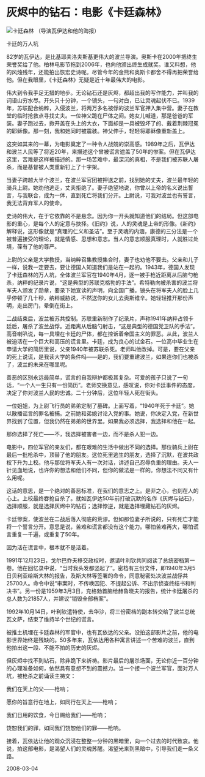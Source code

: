 # 灰烬中的钻石：电影《卡廷森林》

![卡廷森林](https://upload.wikimedia.org/wikipedia/zh/9/98/Katyn_movie_poster.jpg)
   （导演瓦伊达和他的海报）
   
   卡廷的万人坑

   82岁的瓦伊达，是比基耶夫洛夫斯基更伟大的波兰导演。奥斯卡在2000年把终生荣誉奖给了他。柏林电影节拖到2006年，也向他颁出终生成就奖。谁又料想，他的风烛残年，还能拍出恢宏史诗呢。尽管今年的金熊和奥斯卡都舍不得再把荣誉给他。但在我眼里，《卡廷森林》无疑是近十年最伟大的电影。
   
   伟大到令我手足无措的地步。无论钻石还是灰烬，都超出我的写作能力，并叫我的词语山穷水尽。开头只十分钟，一个镜头，一句对白，已让灵魂起伏不已。1939年，苏联配合纳粹，入侵波兰，将两万多名被俘的波兰军官押入集中营。妻子在教堂的临时抢救点寻找丈夫。一位神父跪在尸体之间。她女儿喊道，那是爸爸的军装。妻子跑过去，掀开盖在头上的大衣，下面却是一具被毁坏了的、戴着荆棘冠冕的耶稣像。那一刻，我和她同时被震骇。神父伸手，轻轻将耶稣像重新盖上。
   
   这突如其来的一幕，为电影奠定了一种令人战兢的崇高感。1989年之后，瓦伊达和波兰人民等了将近20年，来描述这个曾被谎言遮盖了50年的惨案。但在瓦伊达这里，苦难是这样被描述的。那一场苦难中，最深沉的真相，不是我们被苏联人屠杀，而是基督被人类重新钉上了十字架。
   
   当妻子跨越大半个波兰，在波兰军官团被押送之前，找到她的丈夫，波兰最年轻的骑兵上尉。她劝他逃走，丈夫拒绝了。妻子绝望地说，你曾以上帝的名义说出誓言，与我联合，成为一体，直到死亡将我们分开。上尉说，可我对波兰也有誓言，我无法背弃军人的使命。
   
   史诗的伟大，在于它依靠的不是悬念。因为你一开头就知道他们的结局。但这部电影的重心，是每个人的定意与抉择。《旧约》说，人的灵魂是上帝的形像。《新约》解释说，这形像就是“真理的仁义和圣洁”。至于灵魂的内涵，康德的三分法是一个被普遍接受的理论，就是情感、思想和意志。当人的意志顺服真理时，人就胜过处境，葆有了他的尊严。
   
   上尉的父亲是大学教授，当纳粹召集教授集合时，妻子也劝他不要去。父亲和儿子一样，说我一定要去，要让德国人知道我们是站在一起的。1943年，德国人发现了卡廷森林的万人坑，全体波兰军官在1940年4月，逐一被手枪近距离从后脑勺枪杀，纳粹的纪录片说，“这是典型的苏联克格勃的手法”。希特勒向被杀害的波兰将军夫人颁发了勋章，要录下她宣读的声明，向全国广播。镜头在将军夫人的脸上几乎停顿了几十秒，纳粹威胁说，不然送你的女儿去奥斯维辛。她轻轻推开那份声明，走出房门，晕倒在街上。
   
   二战结束后，波兰被苏共控制。苏联重新制作了纪录片，声称1941年纳粹占领卡廷后，屠杀了波兰战俘。近距离从后脑勺射击，“这是典型的德国党卫队的手法”。高音喇叭说，每一具埋在卡廷的尸体，都在控诉着帝国主义的罪恶。从此，波兰人被迫活在一个巨大和高压的谎言里。卡廷，成为良心的试金石。一位高中毕业生在申请大学的简历里说，父亲1940年被苏联杀死。老师叫他改掉。可是，要在父亲的死上说谎，是我读大学的条件吗——是的，我们要重建波兰，如果连你们也被杀了，波兰的未来在哪里呢。
   
   善恶的区别永远最简单，谎言的自我辩护都极其复杂。可爱的孩子只说了一句话，“一个人一生只有一份简历”。老师交换意见，感叹说，你对卡廷事件的态度，决定了你对波兰人民的忠诚。二十分钟后，这位年轻人死在街头。
   
   一位姐姐，为上尉飞行员的弟弟定制了墓碑。上面写着，“1940年死于卡廷”。她以散播谣言的罪名被捕。之前她和弟媳讨论入党的事。她说，你决定入党，在新世界找到了位置，但我仍然在弟弟的世界里。如果我必须选择，我选择和他在一起。
   
   那你选择了死亡——不，我选择被害者一边，而不是杀人犯一边。
   
   电影中，四位军官的亲友们，都在艰难的生活中做出不同的选择。那位骑兵上尉在最后一批枪杀中，顶替了他的朋友。这位死里逃生的朋友，选择了沉默，在波共政权下升为上校。他与那位将军夫人有一次对话，讲述自己忍辱负重的理由。夫人一针见血地说，也许你的想法和他们不同，但你的做法是一样的。你想法不同又有什么用呢。
   
   这话的意思，是一个绝对的善恶标准，在我们的意志之上。是非之心，也刻在人的心上。上校最终吞抢自杀了。就如瓦伊达50年前打破沉默的名作《灰烬与钻石》，选择顺服，就是选择灰烬中的钻石；选择悖逆，就是选择埋藏钻石的灰烬。
   
   卡廷惨案，使波兰在二战后落入彻底的荒谬。但如那位妻子所说的，只有死亡才能将一个誓言分开。意思是说，苦难和谎言都没有这个能力。哪怕苦难再大，哪怕谎言重复一千遍，或重复了50年。
   
   因为活在谎言中，根本就不是活着。
   
   1991年12月23日，戈尔巴乔夫移交政权时，邀请叶利钦共同阅读了总统密档第一卷。他在回忆录中说，“当时我头发都竖起了”。密档有三份文件，即1940年3月5日贝利亚给斯大林的报告，及斯大林等签署的命令，同意秘密处决波兰战俘共25700人。命令中说“审案时，不传唤囚犯、不提起公诉、不出示侦查终结书和判决书”。另一份是1959年3月3日，克格勃首脑给赫鲁晓夫的报告，统计卡廷屠杀的总人数为21857人，并建议“销毁全部档案”。
   
   1992年10月14日，叶利钦遣特使，去华沙，将三份密档的副本转交给了波兰总统瓦文萨，结束了维持半个世纪的谎言。
   
   被推土机埋在卡廷森林的军官中，也有瓦依达的父亲。没拍这部影片之前，他的电影世界始终是残缺的。50多年来，瓦依达用各种寓言讲述一个苦难的波兰，直到他拍出这一段、不能不拍的历史的灰烬。
   
   但灰烬中找不到钻石，除非跪下来祈祷。影片最后的屠杀场面，无论你近一百分钟的心理准备如何，依然具有意想不到的震撼力。当一个接一个波兰军官，面对万人坑，被枪杀之前诵读主祷文：
   
   我们在天上的父——枪响；
   
   愿你的旨意行在地上，如同行在天上——枪响；
   
   我们日用的饮食，今日赐给我们——枪响；
   
   饶恕我们的罪，如同我们饶恕他们的罪——枪响。
   
   接着，瓦依达让他的观众沉浸在整整一分钟的黑暗里，向一个过去的时代致哀。他说，拍这部电影，是渴望人们的灵魂苏醒。渴望光来到黑暗中，引导我们走一条义路。
   
   2008-03-04
